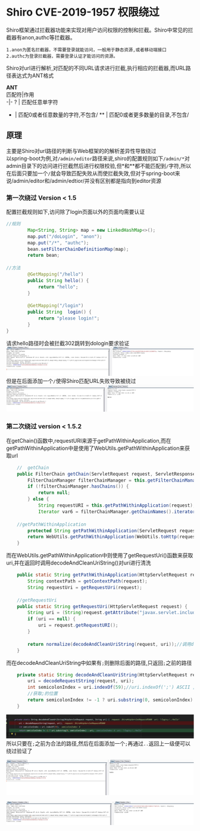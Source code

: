 # Shiro CVE-2019-1957 权限绕过
Shiro框架通过拦截器功能来实现对用户访问权限的控制和拦截。Shiro中常见的拦截器有anon,authc等拦截器。
```    
1.anon为匿名拦截器，不需要登录就能访问，一般用于静态资源,或者移动端接口
2.authc为登录拦截器，需要登录认证才能访问的资源。
```
Shiro对url进行解析,对匹配的不同URL请求进行拦截,执行相应的拦截器,而URL路径表达式为ANT格式  

**ANT**  
匹配符|作用  
-|-
? | 匹配任意单字符
* | 匹配0或者任意数量的字符,不包含/
** | 匹配0或者更多数量的目录,不包含/

## 原理
主要是Shiro对url路径的判断与Web框架的的解析差异性导致绕过  
以spring-boot为例,对`/admin/editor`路径来说,shiro的配置规则如下`/admin/*`对admin目录下的访问进行拦截然后进行权限校验,但*和**都不能匹配到`/`字符,所以在后面只要加一个`/`就会导致匹配失败从而使拦截失效,但对于spring-boot来说/admin/editor和/admin/edtior/并没有区别都是指向到editor资源  
### 第一次绕过 Version < 1.5  
配置拦截规则如下,访问除了login页面以外的页面均需要认证
```java
//规则
        Map<String, String> map = new LinkedHashMap<>();
        map.put("/doLogin", "anon");
        map.put("/*", "authc");
        bean.setFilterChainDefinitionMap(map);
        return bean;

//方法
        @GetMapping("/hello")
        public String hello() {
            return "hello";
        }

        @GetMapping("/login")
        public String  login() {
            return "please login!";
        }
}
```
请求hello路径时会被拦截302跳转到dologin要求验证
![](pic/1.jpg)
但是在后面添加一个`/`使得Shiro匹配URL失败导致被绕过
![](pic/2.jpg)

### 第二次绕过 version < 1.5.2
在getChain()函数中,requestURI来源于getPathWithinApplication,而在getPathWithinApplication中是使用了WebUtils.getPathWithinApplication来获取url
```java
    //  getChain
    public FilterChain getChain(ServletRequest request, ServletResponse response, FilterChain originalChain) {
        FilterChainManager filterChainManager = this.getFilterChainManager();
        if (!filterChainManager.hasChains()) {
            return null;
        } else {
            String requestURI = this.getPathWithinApplication(request);
            Iterator var6 = filterChainManager.getChainNames().iterator();

    //getPathWithinApplication
        protected String getPathWithinApplication(ServletRequest request) {
        return WebUtils.getPathWithinApplication(WebUtils.toHttp(request));
    }

```
而在WebUtils.getPathWithinApplication中则使用了getRequestUri()函数来获取uri,并在返回时调用decodeAndCleanUriString()对uri进行清洗
```java
    public static String getPathWithinApplication(HttpServletRequest request) {
        String contextPath = getContextPath(request);
        String requestUri = getRequestUri(request);
    
    //getRequestUri
    public static String getRequestUri(HttpServletRequest request) {
        String uri = (String)request.getAttribute("javax.servlet.include.request_uri");
        if (uri == null) {
            uri = request.getRequestURI();
        }

        return normalize(decodeAndCleanUriString(request, uri));//调用decodeAndCleanUriString
    }
```
而在decodeAndCleanUriString中如果有`;`则删除后面的路径,只返回`;`之前的路径
```java
    private static String decodeAndCleanUriString(HttpServletRequest request, String uri) {
        uri = decodeRequestString(request, uri);
        int semicolonIndex = uri.indexOf(59);//uri.indexOf(';') ASCII ;=59
        //获取;的位置
        return semicolonIndex != -1 ? uri.substring(0, semicolonIndex) : uri;//返回;之前的值为获取的uri
    }
```
![](pic/3.jpg)
所以只要在`;`之前为合法的路径,然后在后面添加一个`;`再通过`..`返回上一级便可以绕过验证了

![](pic/4.jpg) 

![](pic/5.jpg)


